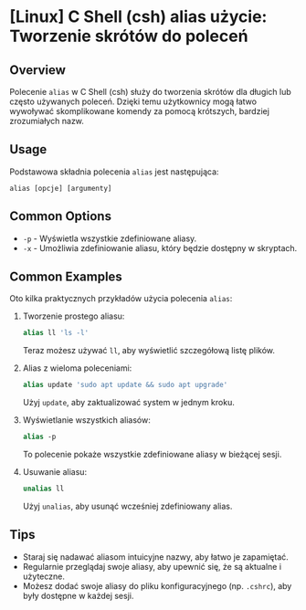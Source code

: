 # [Linux] C Shell (csh) alias użycie: Tworzenie skrótów do poleceń

## Overview
Polecenie `alias` w C Shell (csh) służy do tworzenia skrótów dla długich lub często używanych poleceń. Dzięki temu użytkownicy mogą łatwo wywoływać skomplikowane komendy za pomocą krótszych, bardziej zrozumiałych nazw.

## Usage
Podstawowa składnia polecenia `alias` jest następująca:

```
alias [opcje] [argumenty]
```

## Common Options
- `-p` - Wyświetla wszystkie zdefiniowane aliasy.
- `-x` - Umożliwia zdefiniowanie aliasu, który będzie dostępny w skryptach.

## Common Examples
Oto kilka praktycznych przykładów użycia polecenia `alias`:

1. Tworzenie prostego aliasu:
   ```csh
   alias ll 'ls -l'
   ```
   Teraz możesz używać `ll`, aby wyświetlić szczegółową listę plików.

2. Alias z wieloma poleceniami:
   ```csh
   alias update 'sudo apt update && sudo apt upgrade'
   ```
   Użyj `update`, aby zaktualizować system w jednym kroku.

3. Wyświetlanie wszystkich aliasów:
   ```csh
   alias -p
   ```
   To polecenie pokaże wszystkie zdefiniowane aliasy w bieżącej sesji.

4. Usuwanie aliasu:
   ```csh
   unalias ll
   ```
   Użyj `unalias`, aby usunąć wcześniej zdefiniowany alias.

## Tips
- Staraj się nadawać aliasom intuicyjne nazwy, aby łatwo je zapamiętać.
- Regularnie przeglądaj swoje aliasy, aby upewnić się, że są aktualne i użyteczne.
- Możesz dodać swoje aliasy do pliku konfiguracyjnego (np. `.cshrc`), aby były dostępne w każdej sesji.